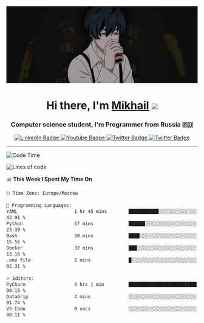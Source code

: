 <div>
  <div align="center">
    <img src="img/banner.jpg"/>
    <h1 align="center">Hi there, I'm <a href="https://github.com/Angeloffy" target="_blank">Mikhail</a> 
    <img src="https://github.com/blackcater/blackcater/raw/main/images/Hi.gif" height="32"/></h1>
  </div>

  <h3 align="center">Computer science student, I'm Programmer from Russia 🇷🇺</h3>
  <div id="badges" align="center">
    <a href="https://t.me/angeloffy">
      <img src="https://img.shields.io/badge/Telegram-2CA5E0?style=for-the-badge&logo=telegram&logoColor=white" alt="LinkedIn Badge"/>
    </a>
    <a href="https://www.youtube.com/channel/UCEL3-LeG0U1_2Ji9XXcPhkQ">
      <img src="https://img.shields.io/badge/YouTube-red?style=for-the-badge&logo=youtube&logoColor=white" alt="Youtube Badge"/>
    </a>
    <a href="mailto:angeloffy.work@gmail.com">
      <img src="https://img.shields.io/badge/Gmail-D14836?style=for-the-badge&logo=gmail&logoColor=white" alt="Twitter Badge"/>
    </a>
    <a href="https://discordapp.com/users/949624873649582121">
      <img src="https://img.shields.io/badge/Discord-7289DA?style=for-the-badge&logo=discord&logoColor=white" alt="Twitter Badge"/>
    </a>
</div>
 
 <hr style="height:1px; color:black; background-color:gray"> 
  
<!--START_SECTION:waka-->
![Code Time](http://img.shields.io/badge/Code%20Time-315%20hrs%2038%20mins-blue)

![Lines of code](https://img.shields.io/badge/From%20Hello%20World%20I%27ve%20Written-69.6%20thousand%20lines%20of%20code-blue)

📊 **This Week I Spent My Time On** 

```text
🕑︎ Time Zone: Europe/Moscow

💬 Programming Languages: 
YAML                     1 hr 45 mins        ███████████░░░░░░░░░░░░░░   42.91 % 
Python                   57 mins             ██████░░░░░░░░░░░░░░░░░░░   23.39 % 
Bash                     38 mins             ████░░░░░░░░░░░░░░░░░░░░░   15.56 % 
Docker                   32 mins             ███░░░░░░░░░░░░░░░░░░░░░░   13.16 % 
.env file                5 mins              █░░░░░░░░░░░░░░░░░░░░░░░░   02.31 % 

🔥 Editors: 
PyCharm                  4 hrs 1 min         █████████████████████████   98.15 % 
DataGrip                 4 mins              ░░░░░░░░░░░░░░░░░░░░░░░░░   01.74 % 
VS Code                  0 secs              ░░░░░░░░░░░░░░░░░░░░░░░░░   00.11 % 
```


<!--END_SECTION:waka-->
